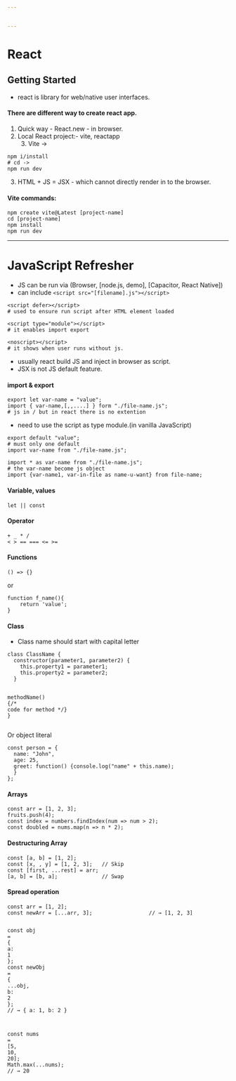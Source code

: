 ```yaml
---


---
```


<h1 id="react">React</h1>
<h2 id="getting-started">Getting Started</h2>
<ul>
<li>react is library for web/native user interfaces.</li>
</ul>
<h4 id="there-are-different-way-to-create-react-app.">There are different way to create react app.</h4>
<ol>
<li>Quick way - React.new - in browser.</li>
<li>Local React project:- vite, reactapp
<ol start="3">
<li>Vite -&gt;</li>
</ol>
</li>
</ol>
<pre class=" language-bash"><code class="prism  language-bash"><span class="token function">npm</span> i/install
<span class="token comment"># cd -&gt;</span>
<span class="token function">npm</span> run dev
</code></pre>
<ol start="3">
<li>HTML + JS = JSX - which cannot directly render in to the browser.</li>
</ol>
<h4 id="vite-commands">Vite commands:</h4>
<pre class=" language-bash"><code class="prism  language-bash"><span class="token function">npm</span> create vite@Latest <span class="token punctuation">[</span>project-name<span class="token punctuation">]</span>
<span class="token function">cd</span> <span class="token punctuation">[</span>project-name<span class="token punctuation">]</span>
<span class="token function">npm</span> <span class="token function">install</span>
<span class="token function">npm</span> run dev
</code></pre>
<hr>
<h1 id="javascript-refresher">JavaScript Refresher</h1>
<ul>
<li>JS can be run via (Browser, [node.js, demo], [Capacitor, React Native])</li>
<li>can include <code>&lt;script src="[filename].js"&gt;&lt;/script&gt;</code></li>
</ul>
<pre class=" language-html"><code class="prism  language-html"><span class="token tag"><span class="token tag"><span class="token punctuation">&lt;</span>script</span> <span class="token attr-name">defer</span><span class="token punctuation">&gt;</span></span><span class="token script language-javascript"></span><span class="token tag"><span class="token tag"><span class="token punctuation">&lt;/</span>script</span><span class="token punctuation">&gt;</span></span> 
# used to ensure run script after HTML element loaded
</code></pre>
<pre class=" language-html"><code class="prism  language-html"><span class="token tag"><span class="token tag"><span class="token punctuation">&lt;</span>script</span> <span class="token attr-name">type</span><span class="token attr-value"><span class="token punctuation">=</span><span class="token punctuation">"</span>module<span class="token punctuation">"</span></span><span class="token punctuation">&gt;</span></span><span class="token script language-javascript"></span><span class="token tag"><span class="token tag"><span class="token punctuation">&lt;/</span>script</span><span class="token punctuation">&gt;</span></span> 
# it enables import export
</code></pre>
<pre class=" language-html"><code class="prism  language-html"><span class="token tag"><span class="token tag"><span class="token punctuation">&lt;</span>noscript</span><span class="token punctuation">&gt;</span></span><span class="token tag"><span class="token tag"><span class="token punctuation">&lt;/</span>script</span><span class="token punctuation">&gt;</span></span> 
# it shows when user runs without js.
</code></pre>
<ul>
<li>usually react build JS and inject in browser as script.</li>
<li>JSX is not JS default feature.</li>
</ul>
<h4 id="import--export">import &amp; export</h4>
<pre class=" language-js"><code class="prism  language-js"><span class="token keyword">export</span> <span class="token keyword">let</span> <span class="token keyword">var</span><span class="token operator">-</span>name <span class="token operator">=</span> <span class="token string">"value"</span><span class="token punctuation">;</span>
<span class="token keyword">import</span> <span class="token punctuation">{</span> <span class="token keyword">var</span><span class="token operator">-</span>name<span class="token punctuation">,</span><span class="token punctuation">[</span><span class="token punctuation">,</span><span class="token punctuation">,</span><span class="token operator">...</span><span class="token punctuation">.</span><span class="token punctuation">]</span> <span class="token punctuation">}</span> form <span class="token string">"./file-name.js"</span><span class="token punctuation">;</span>
# js <span class="token keyword">in</span> <span class="token operator">/</span> but <span class="token keyword">in</span> react there is no extention
</code></pre>
<ul>
<li>need to use the script as type module.(in vanilla JavaScript)</li>
</ul>
<pre class=" language-js"><code class="prism  language-js"><span class="token keyword">export</span> <span class="token keyword">default</span> <span class="token string">"value"</span><span class="token punctuation">;</span>
# must only one <span class="token keyword">default</span>
<span class="token keyword">import</span> <span class="token keyword">var</span><span class="token operator">-</span>name <span class="token keyword">from</span> <span class="token string">"./file-name.js"</span><span class="token punctuation">;</span>
</code></pre>
<pre class=" language-javascript"><code class="prism  language-javascript"><span class="token keyword">import</span> <span class="token operator">*</span> <span class="token keyword">as</span> <span class="token keyword">var</span><span class="token operator">-</span>name <span class="token keyword">from</span> <span class="token string">"./file-name.js"</span><span class="token punctuation">;</span>
# the <span class="token keyword">var</span><span class="token operator">-</span>name become js object
<span class="token keyword">import</span> <span class="token punctuation">{</span><span class="token keyword">var</span><span class="token operator">-</span>name1<span class="token punctuation">,</span> <span class="token keyword">var</span><span class="token operator">-</span><span class="token keyword">in</span><span class="token operator">-</span>file <span class="token keyword">as</span> name<span class="token operator">-</span>u<span class="token operator">-</span>want<span class="token punctuation">}</span> <span class="token keyword">from</span> file<span class="token operator">-</span>name<span class="token punctuation">;</span>
</code></pre>
<h4 id="variable-values">Variable, values</h4>
<pre><code>let || const
</code></pre>
<h4 id="operator">Operator</h4>
<pre><code>+ _ * /
&lt; &gt; == === &lt;= &gt;=
</code></pre>
<h4 id="functions">Functions</h4>
<pre class=" language-js"><code class="prism  language-js"><span class="token punctuation">(</span><span class="token punctuation">)</span> <span class="token operator">=&gt;</span> <span class="token punctuation">{</span><span class="token punctuation">}</span>
</code></pre>
<p>or</p>
<pre class=" language-js"><code class="prism  language-js"><span class="token keyword">function</span> <span class="token function">f_name</span><span class="token punctuation">(</span><span class="token punctuation">)</span><span class="token punctuation">{</span>
	<span class="token keyword">return</span> <span class="token string">'value'</span><span class="token punctuation">;</span>
<span class="token punctuation">}</span>
</code></pre>
<h4 id="class">Class</h4>
<ul>
<li>Class name should start with capital letter</li>
</ul>
<pre class=" language-js"><code class="prism  language-js"><span class="token keyword">class</span> <span class="token class-name">ClassName</span> <span class="token punctuation">{</span>
  <span class="token function">constructor</span><span class="token punctuation">(</span>parameter1<span class="token punctuation">,</span> parameter2<span class="token punctuation">)</span> <span class="token punctuation">{</span>
    <span class="token keyword">this</span><span class="token punctuation">.</span>property1 <span class="token operator">=</span> parameter1<span class="token punctuation">;</span>
    <span class="token keyword">this</span><span class="token punctuation">.</span>property2 <span class="token operator">=</span> parameter2<span class="token punctuation">;</span>
  <span class="token punctuation">}</span>

  <span class="token function">methodName</span><span class="token punctuation">(</span><span class="token punctuation">)</span> <span class="token punctuation">{</span><span class="token comment">/* code for method */</span><span class="token punctuation">}</span>
<span class="token punctuation">}</span>
</code></pre>
<p>Or object literal</p>
<pre class=" language-js"><code class="prism  language-js"><span class="token keyword">const</span> person <span class="token operator">=</span> <span class="token punctuation">{</span>
  name<span class="token punctuation">:</span> <span class="token string">"John"</span><span class="token punctuation">,</span>
  age<span class="token punctuation">:</span> <span class="token number">25</span><span class="token punctuation">,</span>
  greet<span class="token punctuation">:</span> <span class="token keyword">function</span><span class="token punctuation">(</span><span class="token punctuation">)</span> <span class="token punctuation">{</span>console<span class="token punctuation">.</span><span class="token function">log</span><span class="token punctuation">(</span><span class="token string">"name"</span> <span class="token operator">+</span> <span class="token keyword">this</span><span class="token punctuation">.</span>name<span class="token punctuation">)</span><span class="token punctuation">;</span>
  <span class="token punctuation">}</span>
<span class="token punctuation">}</span><span class="token punctuation">;</span>
</code></pre>
<h4 id="arrays">Arrays</h4>
<pre class=" language-js"><code class="prism  language-js"><span class="token keyword">const</span> arr <span class="token operator">=</span> <span class="token punctuation">[</span><span class="token number">1</span><span class="token punctuation">,</span> <span class="token number">2</span><span class="token punctuation">,</span> <span class="token number">3</span><span class="token punctuation">]</span><span class="token punctuation">;</span>
fruits<span class="token punctuation">.</span><span class="token function">push</span><span class="token punctuation">(</span><span class="token number">4</span><span class="token punctuation">)</span><span class="token punctuation">;</span>
<span class="token keyword">const</span> index <span class="token operator">=</span> numbers<span class="token punctuation">.</span><span class="token function">findIndex</span><span class="token punctuation">(</span>num <span class="token operator">=&gt;</span> num <span class="token operator">&gt;</span> <span class="token number">2</span><span class="token punctuation">)</span><span class="token punctuation">;</span>
<span class="token keyword">const</span> doubled <span class="token operator">=</span> nums<span class="token punctuation">.</span><span class="token function">map</span><span class="token punctuation">(</span>n <span class="token operator">=&gt;</span> n <span class="token operator">*</span> <span class="token number">2</span><span class="token punctuation">)</span><span class="token punctuation">;</span>
</code></pre>
<h4 id="destructuring-array">Destructuring Array</h4>
<pre class=" language-js"><code class="prism  language-js"><span class="token keyword">const</span> <span class="token punctuation">[</span>a<span class="token punctuation">,</span> b<span class="token punctuation">]</span> <span class="token operator">=</span> <span class="token punctuation">[</span><span class="token number">1</span><span class="token punctuation">,</span> <span class="token number">2</span><span class="token punctuation">]</span><span class="token punctuation">;</span>
<span class="token keyword">const</span> <span class="token punctuation">[</span>x<span class="token punctuation">,</span> <span class="token punctuation">,</span> y<span class="token punctuation">]</span> <span class="token operator">=</span> <span class="token punctuation">[</span><span class="token number">1</span><span class="token punctuation">,</span> <span class="token number">2</span><span class="token punctuation">,</span> <span class="token number">3</span><span class="token punctuation">]</span><span class="token punctuation">;</span>   <span class="token comment">// Skip</span>
<span class="token keyword">const</span> <span class="token punctuation">[</span>first<span class="token punctuation">,</span> <span class="token operator">...</span>rest<span class="token punctuation">]</span> <span class="token operator">=</span> arr<span class="token punctuation">;</span>
<span class="token punctuation">[</span>a<span class="token punctuation">,</span> b<span class="token punctuation">]</span> <span class="token operator">=</span> <span class="token punctuation">[</span>b<span class="token punctuation">,</span> a<span class="token punctuation">]</span><span class="token punctuation">;</span>              <span class="token comment">// Swap</span>
</code></pre>
<h4 id="spread-operation">Spread operation</h4>
<pre class=" language-js"><code class="prism  language-js"><span class="token keyword">const</span> arr <span class="token operator">=</span> <span class="token punctuation">[</span><span class="token number">1</span><span class="token punctuation">,</span> <span class="token number">2</span><span class="token punctuation">]</span><span class="token punctuation">;</span>
<span class="token keyword">const</span> newArr <span class="token operator">=</span> <span class="token punctuation">[</span><span class="token operator">...</span>arr<span class="token punctuation">,</span> <span class="token number">3</span><span class="token punctuation">]</span><span class="token punctuation">;</span>                  <span class="token comment">// → [1, 2, 3]</span>

<span class="token keyword">const</span> obj <span class="token operator">=</span> <span class="token punctuation">{</span> a<span class="token punctuation">:</span> <span class="token number">1</span> <span class="token punctuation">}</span><span class="token punctuation">;</span>
<span class="token keyword">const</span> newObj <span class="token operator">=</span> <span class="token punctuation">{</span> <span class="token operator">...</span>obj<span class="token punctuation">,</span> b<span class="token punctuation">:</span> <span class="token number">2</span> <span class="token punctuation">}</span><span class="token punctuation">;</span>             <span class="token comment">// → { a: 1, b: 2 }</span>

<span class="token keyword">const</span> nums <span class="token operator">=</span> <span class="token punctuation">[</span><span class="token number">5</span><span class="token punctuation">,</span> <span class="token number">10</span><span class="token punctuation">,</span> <span class="token number">20</span><span class="token punctuation">]</span><span class="token punctuation">;</span>
Math<span class="token punctuation">.</span><span class="token function">max</span><span class="token punctuation">(</span><span class="token operator">...</span>nums<span class="token punctuation">)</span><span class="token punctuation">;</span>                           <span class="token comment">// → 20</span>
</code></pre>

